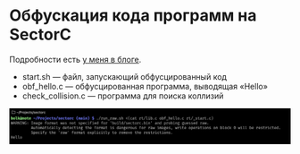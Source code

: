 # Обфускация кода программ на SectorC

Подробности есть [у меня в блоге](https://bolknote.ru/all/sectorcfuck/).

- start.sh — файл, запускающий обфусцированный код
- obf_hello.c — обфусцированная программа, выводящая «Hello»
- check_collision.c — программа для поиска коллизий

![](./img/image.jpg)
